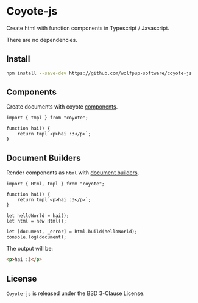 # Coyote-js

Create html with function components in Typescript / Javascript.

There are no dependencies.

## Install

```sh
npm install --save-dev https://github.com/wolfpup-software/coyote-js
```

## Components

Create documents with coyote [components](./components.md).

```TS
import { tmpl } from "coyote";

function hai() {
    return tmpl`<p>hai :3</p>`;
}
```

## Document Builders

Render components as `html` with [document builders](./document_builders.md).

```TS
import { Html, tmpl } from "coyote";

function hai() {
    return tmpl`<p>hai :3</p>`;
}

let helloWorld = hai();
let html = new Html();

let [document, _error] = html.build(helloWorld);
console.log(document);
```

The output will be:

```html
<p>hai :3</p>
```

## License

`Coyote-js` is released under the BSD 3-Clause License.
